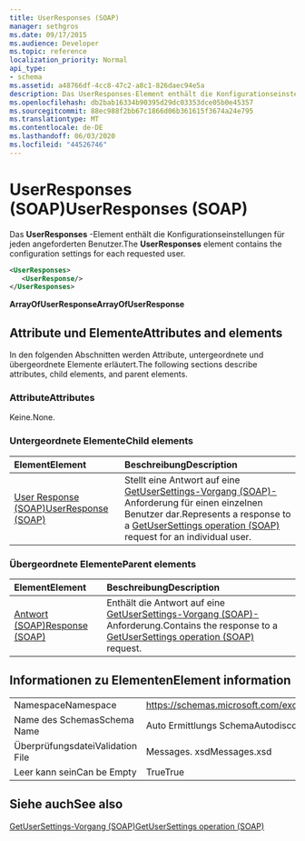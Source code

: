 ```yaml
---
title: UserResponses (SOAP)
manager: sethgros
ms.date: 09/17/2015
ms.audience: Developer
ms.topic: reference
localization_priority: Normal
api_type:
- schema
ms.assetid: a48766df-4cc8-47c2-a8c1-826daec94e5a
description: Das UserResponses-Element enthält die Konfigurationseinstellungen für jeden angeforderten Benutzer.
ms.openlocfilehash: db2bab16334b90395d29dc03353dce05b0e45357
ms.sourcegitcommit: 88ec988f2bb67c1866d06b361615f3674a24e795
ms.translationtype: MT
ms.contentlocale: de-DE
ms.lasthandoff: 06/03/2020
ms.locfileid: "44526746"
---
```

# <a name="userresponses-soap"></a><span data-ttu-id="f57da-103">UserResponses (SOAP)</span><span class="sxs-lookup"><span data-stu-id="f57da-103">UserResponses (SOAP)</span></span>

<span data-ttu-id="f57da-104">Das **UserResponses** -Element enthält die Konfigurationseinstellungen für jeden angeforderten Benutzer.</span><span class="sxs-lookup"><span data-stu-id="f57da-104">The **UserResponses** element contains the configuration settings for each requested user.</span></span> 
  
```XML
<UserResponses>
   <UserResponse/>
</UserResponses>
```

 <span data-ttu-id="f57da-105">**ArrayOfUserResponse**</span><span class="sxs-lookup"><span data-stu-id="f57da-105">**ArrayOfUserResponse**</span></span>
## <a name="attributes-and-elements"></a><span data-ttu-id="f57da-106">Attribute und Elemente</span><span class="sxs-lookup"><span data-stu-id="f57da-106">Attributes and elements</span></span>

<span data-ttu-id="f57da-107">In den folgenden Abschnitten werden Attribute, untergeordnete und übergeordnete Elemente erläutert.</span><span class="sxs-lookup"><span data-stu-id="f57da-107">The following sections describe attributes, child elements, and parent elements.</span></span>
  
### <a name="attributes"></a><span data-ttu-id="f57da-108">Attribute</span><span class="sxs-lookup"><span data-stu-id="f57da-108">Attributes</span></span>

<span data-ttu-id="f57da-109">Keine.</span><span class="sxs-lookup"><span data-stu-id="f57da-109">None.</span></span>
  
### <a name="child-elements"></a><span data-ttu-id="f57da-110">Untergeordnete Elemente</span><span class="sxs-lookup"><span data-stu-id="f57da-110">Child elements</span></span>

|<span data-ttu-id="f57da-111">**Element**</span><span class="sxs-lookup"><span data-stu-id="f57da-111">**Element**</span></span>|<span data-ttu-id="f57da-112">**Beschreibung**</span><span class="sxs-lookup"><span data-stu-id="f57da-112">**Description**</span></span>|
|:-----|:-----|
|[<span data-ttu-id="f57da-113">User Response (SOAP)</span><span class="sxs-lookup"><span data-stu-id="f57da-113">UserResponse (SOAP)</span></span>](userresponse-soap.md) <br/> |<span data-ttu-id="f57da-114">Stellt eine Antwort auf eine [GetUserSettings-Vorgang (SOAP)-](getusersettings-operation-soap.md) Anforderung für einen einzelnen Benutzer dar.</span><span class="sxs-lookup"><span data-stu-id="f57da-114">Represents a response to a [GetUserSettings operation (SOAP)](getusersettings-operation-soap.md) request for an individual user.</span></span>  <br/> |
   
### <a name="parent-elements"></a><span data-ttu-id="f57da-115">Übergeordnete Elemente</span><span class="sxs-lookup"><span data-stu-id="f57da-115">Parent elements</span></span>

|<span data-ttu-id="f57da-116">**Element**</span><span class="sxs-lookup"><span data-stu-id="f57da-116">**Element**</span></span>|<span data-ttu-id="f57da-117">**Beschreibung**</span><span class="sxs-lookup"><span data-stu-id="f57da-117">**Description**</span></span>|
|:-----|:-----|
|[<span data-ttu-id="f57da-118">Antwort (SOAP)</span><span class="sxs-lookup"><span data-stu-id="f57da-118">Response (SOAP)</span></span>](response-soap.md) <br/> |<span data-ttu-id="f57da-119">Enthält die Antwort auf eine [GetUserSettings-Vorgang (SOAP)-](getusersettings-operation-soap.md) Anforderung.</span><span class="sxs-lookup"><span data-stu-id="f57da-119">Contains the response to a [GetUserSettings operation (SOAP)](getusersettings-operation-soap.md) request.</span></span>  <br/> |
   
## <a name="element-information"></a><span data-ttu-id="f57da-120">Informationen zu Elementen</span><span class="sxs-lookup"><span data-stu-id="f57da-120">Element information</span></span>

|||
|:-----|:-----|
|<span data-ttu-id="f57da-121">Namespace</span><span class="sxs-lookup"><span data-stu-id="f57da-121">Namespace</span></span>  <br/> |https://schemas.microsoft.com/exchange/2010/Autodiscover  <br/> |
|<span data-ttu-id="f57da-122">Name des Schemas</span><span class="sxs-lookup"><span data-stu-id="f57da-122">Schema Name</span></span>  <br/> |<span data-ttu-id="f57da-123">Auto Ermittlungs Schema</span><span class="sxs-lookup"><span data-stu-id="f57da-123">Autodiscover schema</span></span>  <br/> |
|<span data-ttu-id="f57da-124">Überprüfungsdatei</span><span class="sxs-lookup"><span data-stu-id="f57da-124">Validation File</span></span>  <br/> |<span data-ttu-id="f57da-125">Messages. xsd</span><span class="sxs-lookup"><span data-stu-id="f57da-125">Messages.xsd</span></span>  <br/> |
|<span data-ttu-id="f57da-126">Leer kann sein</span><span class="sxs-lookup"><span data-stu-id="f57da-126">Can be Empty</span></span>  <br/> |<span data-ttu-id="f57da-127">True</span><span class="sxs-lookup"><span data-stu-id="f57da-127">True</span></span>  <br/> |
   
## <a name="see-also"></a><span data-ttu-id="f57da-128">Siehe auch</span><span class="sxs-lookup"><span data-stu-id="f57da-128">See also</span></span>



[<span data-ttu-id="f57da-129">GetUserSettings-Vorgang (SOAP)</span><span class="sxs-lookup"><span data-stu-id="f57da-129">GetUserSettings operation (SOAP)</span></span>](getusersettings-operation-soap.md)

